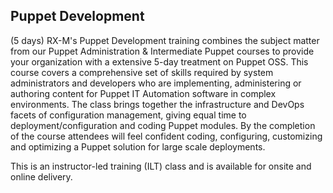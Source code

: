 ## Puppet Development 

(5 days) RX-M's Puppet Development training combines the subject matter from our Puppet Administration & Intermediate Puppet courses to provide your organization with a extensive 5-day treatment on Puppet OSS. This course covers a comprehensive set of skills required by system administrators and developers who are implementing, administering or authoring content for Puppet IT Automation software in complex environments. The class brings together the infrastructure and DevOps facets of configuration management, giving equal time to deployment/configuration and coding Puppet modules. By the completion of the course attendees will feel confident coding, configuring, customizing and optimizing a Puppet solution for large scale deployments.

This is an instructor-led training (ILT) class and is available for onsite and online delivery.
